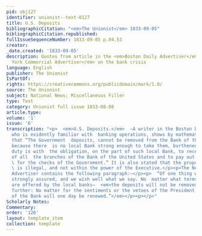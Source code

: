 ```yaml
---
pid: obj127
identifier: unionist--text-0127
title: U.S. Deposits
bibliographicCitation: "<em>The Unionist</em> 1833-09-05"
bibliographicCitation.republished: 
fullIssueSequenceNumber: 1833-09-05 p.04.53
creator: 
_date.created: '1833-09-05'
description: Quotes from article in the <em>Boston Daily Advertiser</em> and the <em>New
  York Commercial Advertiser</em> on the bank crisis
language: English
publisher: The Unionist
IsPartOf: 
rights: https://creativecommons.org/publicdomain/mark/1.0/
source: The Unionist
subject: National News; Miscellaneous Filler
type: Text
category: Unionist full issue 1833-08-08
article.type: 
volume: '1'
issue: '6'
transcription: "<p>  <em>U.S. Deposits.</em>  —A writer in the Boston Daily Advertiser,
  who is evidently familiar with  banking operations, shows by mathematical demonstration,
  that “The Government  deposits, cannot be removed from the Bank of the United States,
  because there  is no local Bank strong enough to take them, burthened as such a
  duty is with  the obligation, on the part of such local Bank, to receive the bills
  of all  the branches of the Bank of the United States and to pay out Gold and Silver,
  \ for the checks of the Government.” It is also stated that the proposed removal
  \ is illegal, and not within the power of the Executive.</p><p>The New York Commercial
  Advertiser contains the following paragraph:—</p><p>  “Of one thing we feel very
  strongly assured, and we wish well what we say. No  matter what terms or conditions
  are offered by the local banks—  <em>the deposits will not be removed.</em>  And
  further: No matter for the sentiments or the vetoes of the President,  <em>the Charter
  of the Bank will one day be renewed.”</em></p><p></p>"
Scholarly Notes: 
Commentary: 
order: '126'
layout: template_item
collection: template
---
```

